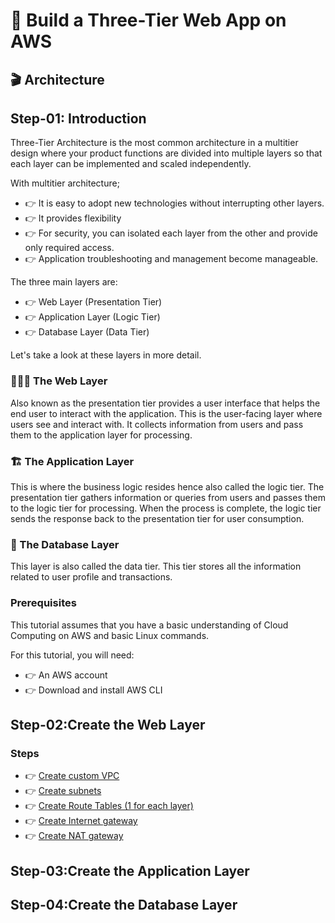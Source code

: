 # 📌 Build a Three-Tier Web App on AWS
## 🎬 Architecture

## Step-01: Introduction

Three-Tier Architecture is the most common architecture in a multitier design where your product functions are divided into multiple layers so that each layer can be implemented and scaled independently.

With multitier architecture;
- 👉 It is easy to adopt new technologies without interrupting other layers.
- 👉 It provides flexibility
- 👉 For security, you can isolated each layer from the other and provide only required access.
- 👉 Application troubleshooting and management become manageable.

The three main layers are:
- 👉 Web Layer (Presentation Tier)
- 👉 Application Layer (Logic Tier)
- 👉 Database Layer (Data Tier)

Let's take a look at these layers in more detail.

### 👨🏾‍💻 The Web Layer

Also known as the presentation tier provides a user interface that helps the end user to interact with the application. This is the user-facing layer where users see and interact with. It collects information from users and pass them to the application layer for processing.

### 🏗️ The Application Layer

This is where the business logic resides hence also called the logic tier. The presentation tier gathers information or queries from users and passes them to the logic tier for processing. When the process is complete, the logic tier sends the response back to the presentation tier for user consumption.

### 💾 The Database Layer

This layer is also called the data tier. This tier stores all the information related to user profile and transactions.

### Prerequisites

This tutorial assumes that you have a basic understanding of Cloud Computing on AWS and basic Linux commands.

For this tutorial, you will need:
- 👉 An AWS account
- 👉 Download and install AWS CLI

  
## Step-02:Create the Web Layer

### Steps

- 👉 [Create custom VPC](https://github.com/Sulemoore/AWS-Projects/blob/master/Compute/Three-Tier%20Web%20App/Project-Instructions/Create%20VPC.md)
- 👉 [Create subnets](https://github.com/Sulemoore/AWS-Projects/blob/master/Compute/Three-Tier%20Web%20App/Project-Instructions/Create%20Subnets.md)
- 👉 [Create Route Tables (1 for each layer)](https://github.com/Sulemoore/AWS-Projects/blob/master/Compute/Three-Tier%20Web%20App/Project-Instructions/Create%20Route%20Tables.md)
- 👉 [Create Internet gateway](https://github.com/Sulemoore/AWS-Projects/blob/master/Compute/Three-Tier%20Web%20App/Project-Instructions/Create%20Internet%20Gateway.md)
- 👉 [Create NAT gateway](https://github.com/Sulemoore/AWS-Projects/blob/master/Compute/Three-Tier%20Web%20App/Project-Instructions/Create%20NAT%20Gateway.md)

## Step-03:Create the Application Layer


## Step-04:Create the Database Layer




